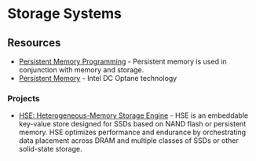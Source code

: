 # Storage Systems

## Resources

- [Persistent Memory Programming](https://pmem.io/) - Persistent memory is used in conjunction with memory and storage.
- [Persistent Memory](https://www.intel.in/content/www/in/en/architecture-and-technology/optane-dc-persistent-memory.html) - Intel DC Optane technology

### Projects

- [HSE: Heterogeneous-Memory Storage Engine](https://github.com/hse-project/hse) - HSE is an embeddable key-value store designed for SSDs based on NAND flash or persistent memory. HSE optimizes performance and endurance by orchestrating data placement across DRAM and multiple classes of SSDs or other solid-state storage.